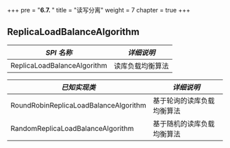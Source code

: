 +++
pre = "<b>6.7. </b>"
title = "读写分离"
weight = 7
chapter = true
+++

## ReplicaLoadBalanceAlgorithm

| *SPI 名称*                                 | *详细说明*              |
| ----------------------------------------- | ----------------------- |
| ReplicaLoadBalanceAlgorithm               | 读库负载均衡算法          |

| *已知实现类*                               | *详细说明*               |
| ----------------------------------------- | ----------------------- |
| RoundRobinReplicaLoadBalanceAlgorithm     | 基于轮询的读库负载均衡算法 |
| RandomReplicaLoadBalanceAlgorithm         | 基于随机的读库负载均衡算法 |
